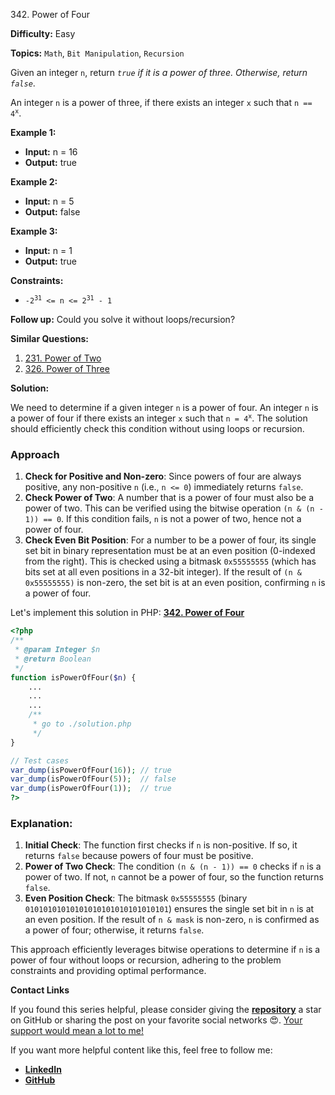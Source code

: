 342\. Power of Four

**Difficulty:** Easy

**Topics:** `Math`, `Bit Manipulation`, `Recursion`

Given an integer `n`, return _`true` if it is a power of three. Otherwise, return `false`_.

An integer `n` is a power of three, if there exists an integer `x` such that <code>n == 4<sup>x</sup></code>.

**Example 1:**

- **Input:** n = 16
- **Output:** true

**Example 2:**

- **Input:** n = 5
- **Output:** false

**Example 3:**

- **Input:** n = 1
- **Output:** true

**Constraints:**

- <code>-2<sup>31</sup> <= n <= 2<sup>31</sup> - 1</code>


**Follow up:** Could you solve it without loops/recursion?


**Similar Questions:**
1. [231. Power of Two](https://github.com/mah-shamim/leet-code-in-php/tree/main/algorithms/000231-power-of-two)
2. [326. Power of Three](https://github.com/mah-shamim/leet-code-in-php/tree/main/algorithms/000326-power-of-three)






**Solution:**

We need to determine if a given integer `n` is a power of four. An integer `n` is a power of four if there exists an integer `x` such that <code>n = 4<sup>x</sup></code>. The solution should efficiently check this condition without using loops or recursion.

### Approach
1. **Check for Positive and Non-zero**: Since powers of four are always positive, any non-positive `n` (i.e., `n <= 0`) immediately returns `false`.
2. **Check Power of Two**: A number that is a power of four must also be a power of two. This can be verified using the bitwise operation `(n & (n - 1)) == 0`. If this condition fails, `n` is not a power of two, hence not a power of four.
3. **Check Even Bit Position**: For a number to be a power of four, its single set bit in binary representation must be at an even position (0-indexed from the right). This is checked using a bitmask `0x55555555` (which has bits set at all even positions in a 32-bit integer). If the result of `(n & 0x55555555)` is non-zero, the set bit is at an even position, confirming `n` is a power of four.

Let's implement this solution in PHP: **[342. Power of Four](https://github.com/mah-shamim/leet-code-in-php/tree/main/algorithms/000342-power-of-four/solution.php)**

```php
<?php
/**
 * @param Integer $n
 * @return Boolean
 */
function isPowerOfFour($n) {
    ...
    ...
    ...
    /**
     * go to ./solution.php
     */
}

// Test cases
var_dump(isPowerOfFour(16)); // true
var_dump(isPowerOfFour(5));  // false
var_dump(isPowerOfFour(1));  // true
?>
```

### Explanation:

1. **Initial Check**: The function first checks if `n` is non-positive. If so, it returns `false` because powers of four must be positive.
2. **Power of Two Check**: The condition `(n & (n - 1)) == 0` checks if `n` is a power of two. If not, `n` cannot be a power of four, so the function returns `false`.
3. **Even Position Check**: The bitmask `0x55555555` (binary `01010101010101010101010101010101`) ensures the single set bit in `n` is at an even position. If the result of `n & mask` is non-zero, `n` is confirmed as a power of four; otherwise, it returns `false`.

This approach efficiently leverages bitwise operations to determine if `n` is a power of four without loops or recursion, adhering to the problem constraints and providing optimal performance.

**Contact Links**

If you found this series helpful, please consider giving the **[repository](https://github.com/mah-shamim/leet-code-in-php)** a star on GitHub or sharing the post on your favorite social networks 😍. [Your support would mean a lot to me!](https://isolatedcompliments.com/v09uayg6h?key=a647d02f1aafcddaf10536d7cd00bd7c)

If you want more helpful content like this, feel free to follow me:

- **[LinkedIn](https://www.linkedin.com/in/arifulhaque/)**
- **[GitHub](https://github.com/mah-shamim)**